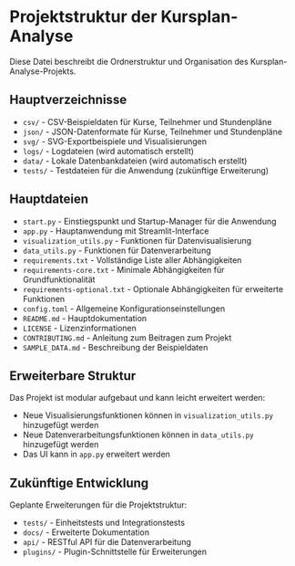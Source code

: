 # Projektstruktur der Kursplan-Analyse

Diese Datei beschreibt die Ordnerstruktur und Organisation des Kursplan-Analyse-Projekts.

## Hauptverzeichnisse

- `csv/` - CSV-Beispieldaten für Kurse, Teilnehmer und Stundenpläne
- `json/` - JSON-Datenformate für Kurse, Teilnehmer und Stundenpläne
- `svg/` - SVG-Exportbeispiele und Visualisierungen
- `logs/` - Logdateien (wird automatisch erstellt)
- `data/` - Lokale Datenbankdateien (wird automatisch erstellt)
- `tests/` - Testdateien für die Anwendung (zukünftige Erweiterung)

## Hauptdateien

- `start.py` - Einstiegspunkt und Startup-Manager für die Anwendung
- `app.py` - Hauptanwendung mit Streamlit-Interface
- `visualization_utils.py` - Funktionen für Datenvisualisierung
- `data_utils.py` - Funktionen für Datenverarbeitung
- `requirements.txt` - Vollständige Liste aller Abhängigkeiten
- `requirements-core.txt` - Minimale Abhängigkeiten für Grundfunktionalität
- `requirements-optional.txt` - Optionale Abhängigkeiten für erweiterte Funktionen
- `config.toml` - Allgemeine Konfigurationseinstellungen
- `README.md` - Hauptdokumentation
- `LICENSE` - Lizenzinformationen
- `CONTRIBUTING.md` - Anleitung zum Beitragen zum Projekt
- `SAMPLE_DATA.md` - Beschreibung der Beispieldaten

## Erweiterbare Struktur

Das Projekt ist modular aufgebaut und kann leicht erweitert werden:

- Neue Visualisierungsfunktionen können in `visualization_utils.py` hinzugefügt werden
- Neue Datenverarbeitungsfunktionen können in `data_utils.py` hinzugefügt werden
- Das UI kann in `app.py` erweitert werden

## Zukünftige Entwicklung

Geplante Erweiterungen für die Projektstruktur:

- `tests/` - Einheitstests und Integrationstests
- `docs/` - Erweiterte Dokumentation
- `api/` - RESTful API für die Datenverarbeitung
- `plugins/` - Plugin-Schnittstelle für Erweiterungen
